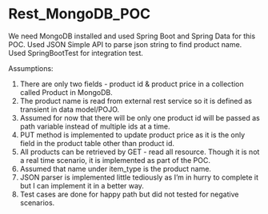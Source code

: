 # Rest_MongoDB_POC

We need MongoDB installed and used Spring Boot and Spring Data for this POC.
Used JSON Simple API to parse json string to find product name.
Used SpringBootTest for integration test.


Assumptions:
1. There are only two fields - product id & product price in a collection called Product in MongoDB. 
2. The product name is read from external rest service so it is defined as transient in data model/POJO.
3. Assumed for now that there will be only one product id will be passed as path variable instead of multiple ids at a time.
4. PUT method is implemented to update product price as it is the only field in the product table other than product id.
5. All products can be retrieved by GET - read all resource. Though it is not a real time scenario, it is implemented as part of the POC.
6. Assumed that name under item_type is the product name.
7. JSON parser is implemented little tediously as I’m in hurry to complete it but I can implement it in a better way.
8. Test cases are done for happy path but did not tested for negative scenarios.
